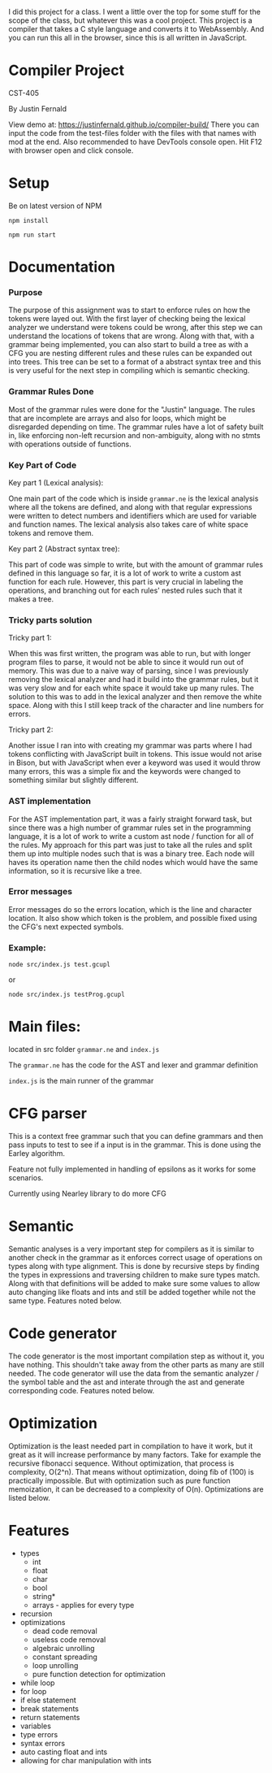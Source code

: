 I did this project for a class. I went a little over the top for some stuff for the scope of the class, but whatever this was a cool project. This project is a compiler that takes a C style language and converts it to WebAssembly. And you can run this all in the browser, since this is all written in JavaScript.

# Compiler Project

CST-405

By Justin Fernald

View demo at: https://justinfernald.github.io/compiler-build/
There you can input the code from the test-files folder with the files with that names with mod at the end.
Also recommended to have DevTools console open. Hit F12 with browser open and click console.

# Setup

Be on latest version of NPM

`npm install`

`npm run start`

# Documentation

### Purpose

The purpose of this assignment was to start to enforce rules on how the tokens were layed out. With the first layer of checking being the lexical analyzer we understand were tokens could be wrong, after this step we can understand the locations of tokens that are wrong. Along with that, with a grammar being implemented, you can also start to build a tree as with a CFG you are nesting different rules and these rules can be expanded out into trees. This tree can be set to a format of a abstract syntax tree and this is very useful for the next step in compiling which is semantic checking.

### Grammar Rules Done

Most of the grammar rules were done for the "Justin" language. The rules that are incomplete are arrays and also for loops, which might be disregarded depending on time. The grammar rules have a lot of safety built in, like enforcing non-left recursion and non-ambiguity, along with no stmts with operations outside of functions.

### Key Part of Code

Key part 1 (Lexical analysis):

One main part of the code which is inside `grammar.ne` is the lexical analysis where all the tokens are defined, and along with that regular expressions were written to detect numbers and identifiers which are used for variable and function names. The lexical analysis also takes care of white space tokens and remove them.

Key part 2 (Abstract syntax tree):

This part of code was simple to write, but with the amount of grammar rules defined in this language so far, it is a lot of work to write a custom ast function for each rule. However, this part is very crucial in labeling the operations, and branching out for each rules' nested rules such that it makes a tree.

### Tricky parts solution

Tricky part 1:

When this was first written, the program was able to run, but with longer program files to parse, it would not be able to since it would run out of memory. This was due to a naive way of parsing, since I was previously removing the lexical analyzer and had it build into the grammar rules, but it was very slow and for each white space it would take up many rules. The solution to this was to add in the lexical analyzer and then remove the white space. Along with this I still keep track of the character and line numbers for errors.

Tricky part 2:

Another issue I ran into with creating my grammar was parts where I had tokens conflicting with JavaScript built in tokens. This issue would not arise in Bison, but with JavaScript when ever a keyword was used it would throw many errors, this was a simple fix and the keywords were changed to something similar but slightly different.

### AST implementation

For the AST implementation part, it was a fairly straight forward task, but since there was a high number of grammar rules set in the programming language, it is a lot of work to write a custom ast node / function for all of the rules. My approach for this part was just to take all the rules and split them up into multiple nodes such that is was a binary tree. Each node will haves its operation name then the child nodes which would have the same information, so it is recursive like a tree.

### Error messages

Error messages do so the errors location, which is the line and character location. It also show which token is the problem, and possible fixed using the CFG's next expected symbols.

### Example:

`node src/index.js test.gcupl`

or

`node src/index.js testProg.gcupl`

# Main files:

located in src folder
`grammar.ne` and `index.js`

The `grammar.ne` has the code for the AST and lexer and grammar definition

`index.js` is the main runner of the grammar

# CFG parser

This is a context free grammar such that you can define grammars and then pass inputs to test to see if a input is in the grammar. This is done using the Earley algorithm.

Feature not fully implemented in handling of epsilons as it works for some scenarios.

Currently using Nearley library to do more CFG

# Semantic

Semantic analyses is a very important step for compilers as it is similar to another check in the grammar as it enforces correct usage of operations on types along with type alignment. This is done by recursive steps by finding the types in expressions and traversing children to make sure types match. Along with that definitions will be added to make sure some values to allow auto changing like floats and ints and still be added together while not the same type. Features noted below.

# Code generator

The code generator is the most important compilation step as without it, you have nothing. This shouldn't take away from the other parts as many are still needed. The code generator will use the data from the semantic analyzer / the symbol table and the ast and interate through the ast and generate corresponding code. Features noted below.

# Optimization

Optimization is the least needed part in compilation to have it work, but it great as it will increase performance by many factors. Take for example the recursive fibonacci sequence. Without optimization, that process is complexity, O(2^n). That means without optimization, doing fib of (100) is practically impossible. But with optimization such as pure function memoization, it can be decreased to a complexity of O(n). Optimizations are listed below.

# Features

-   types
    -   int
    -   float
    -   char
    -   bool
    -   string\*
    -   arrays - applies for every type
-   recursion
-   optimizations
    -   dead code removal
    -   useless code removal
    -   algebraic unrolling
    -   constant spreading
    -   loop unrolling
    -   pure function detection for optimization
-   while loop
-   for loop
-   if else statement
-   break statements
-   return statements
-   variables
-   type errors
-   syntax errors
-   auto casting float and ints
-   allowing for char manipulation with ints

